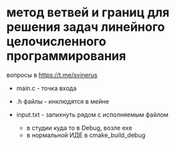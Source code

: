 # метод ветвей и границ для решения задач линейного целочисленного программирования
вопросы в https://t.me/svinerus

* main.c - точка входа
* .h файлы - инклюдятся в мейне

* input.txt - запихнуть рядом с исполняемым файлом 
  * в студии куда то в Debug, возле exe
  * в нормальной ИДЕ в cmake_build_debug
